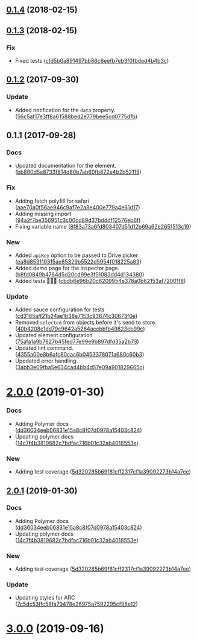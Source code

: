 <a name="0.1.4"></a>
## [0.1.4](https://github.com/advanced-rest-client/import-panel/compare/0.1.3...0.1.4) (2018-02-15)




<a name="0.1.3"></a>
## [0.1.3](https://github.com/advanced-rest-client/import-panel/compare/0.1.2...0.1.3) (2018-02-15)


### Fix

* Fixed tests ([cfd5b0a891497bb86c6eefb7eb3f0fbded4b4b3c](https://github.com/advanced-rest-client/import-panel/commit/cfd5b0a891497bb86c6eefb7eb3f0fbded4b4b3c))



<a name="0.1.2"></a>
## [0.1.2](https://github.com/advanced-rest-client/import-panel/compare/0.1.1...0.1.2) (2017-09-30)


### Update

* Added notification for the `data` property. ([56c5af17e3ff8a61588bed2e779bee5cd0775dfb](https://github.com/advanced-rest-client/import-panel/commit/56c5af17e3ff8a61588bed2e779bee5cd0775dfb))



<a name="0.1.1"></a>
## 0.1.1 (2017-09-28)


### Docs

* Updated documentation for the element. ([bb880d5a8733f814d80b7ab60fb872e4b2b52115](https://github.com/advanced-rest-client/import-panel/commit/bb880d5a8733f814d80b7ab60fb872e4b2b52115))

### Fix

* Adding fetch polyfill for safari ([aae70a0f56ae946c9af7e2a8e400e779a4e61d17](https://github.com/advanced-rest-client/import-panel/commit/aae70a0f56ae946c9af7e2a8e400e779a4e61d17))
* Adding missing import ([94a2f7be356951c3c00cd89d37bdddf12576eb6f](https://github.com/advanced-rest-client/import-panel/commit/94a2f7be356951c3c00cd89d37bdddf12576eb6f))
* Fixing variable name ([8f83a73a6fd803407d51d12b69a62e2651513c19](https://github.com/advanced-rest-client/import-panel/commit/8f83a73a6fd803407d51d12b69a62e2651513c19))

### New

* Added `apiKey` option to be passed to Drive picker ([ea8d853119315ae85329b5522d5954f018225a83](https://github.com/advanced-rest-client/import-panel/commit/ea8d853119315ae85329b5522d5954f018225a83))
* Added demo page for the inspector page. ([b8fd0849b4784d5d20cd99e3f51083dd4d134380](https://github.com/advanced-rest-client/import-panel/commit/b8fd0849b4784d5d20cd99e3f51083dd4d134380))
* Added tests 🚀🚀🚀 ([cbdb6e96b20c8209954e378a0b62153af72001f8](https://github.com/advanced-rest-client/import-panel/commit/cbdb6e96b20c8209954e378a0b62153af72001f8))

### Update

* Added sauce configuration for tests ([cd3185aff21b24ae1b38e7153c93674c30673f0e](https://github.com/advanced-rest-client/import-panel/commit/cd3185aff21b24ae1b38e7153c93674c30673f0e))
* Removed `selected` from objects before it's send to store. ([40b4208c1dd79c9642a5264accbbfb49823eb99c](https://github.com/advanced-rest-client/import-panel/commit/40b4208c1dd79c9642a5264accbbfb49823eb99c))
* Updated element configuration ([75afa1a9b7827b45fed77e99e9b897dfd35a2b73](https://github.com/advanced-rest-client/import-panel/commit/75afa1a9b7827b45fed77e99e9b897dfd35a2b73))
* Updated lint command. ([4355a00e8b6afc80cac6b0453378071a680c60b3](https://github.com/advanced-rest-client/import-panel/commit/4355a00e8b6afc80cac6b0453378071a680c60b3))
* Upodated error handling. ([3abb3e09fba5e634cad4bb4d57e09a901829665c](https://github.com/advanced-rest-client/import-panel/commit/3abb3e09fba5e634cad4bb4d57e09a901829665c))



# [2.0.0](https://github.com/advanced-rest-client/import-panel/compare/0.1.3...2.0.0) (2019-01-30)


### Docs

* Adding Polymer docs ([dd36034eeb06831e15a8c8f07d0978a15403c824](https://github.com/advanced-rest-client/import-panel/commit/dd36034eeb06831e15a8c8f07d0978a15403c824))
* Updating polymer docs ([14c7f4b3819682c7bdfac716b01c32ab4018553e](https://github.com/advanced-rest-client/import-panel/commit/14c7f4b3819682c7bdfac716b01c32ab4018553e))

### New

* Adding test coverage ([5d320285b69f81cff2317cf1a39092273b14a7ee](https://github.com/advanced-rest-client/import-panel/commit/5d320285b69f81cff2317cf1a39092273b14a7ee))



## [2.0.1](https://github.com/advanced-rest-client/import-panel/compare/0.1.3...2.0.1) (2019-01-30)


### Docs

* Adding Polymer docs ([dd36034eeb06831e15a8c8f07d0978a15403c824](https://github.com/advanced-rest-client/import-panel/commit/dd36034eeb06831e15a8c8f07d0978a15403c824))
* Updating polymer docs ([14c7f4b3819682c7bdfac716b01c32ab4018553e](https://github.com/advanced-rest-client/import-panel/commit/14c7f4b3819682c7bdfac716b01c32ab4018553e))

### New

* Adding test coverage ([5d320285b69f81cff2317cf1a39092273b14a7ee](https://github.com/advanced-rest-client/import-panel/commit/5d320285b69f81cff2317cf1a39092273b14a7ee))

### Update

* Updating styles for ARC ([7c5dc53ffc58fa79478e26975a7592295cf98e12](https://github.com/advanced-rest-client/import-panel/commit/7c5dc53ffc58fa79478e26975a7592295cf98e12))



# [3.0.0](https://github.com/advanced-rest-client/import-panel/compare/0.1.3...3.0.0) (2019-09-16)



